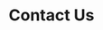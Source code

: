 ---
title: "Contact Us"
layout: "contact"
draft: false
info: 
  title: Why you should contact us!
  description: You should contact us if you want to streamline the management of student-related data in your educational institution. Techsis 3.0 offers advanced features, excellent support, and seamless communication, making it an efficient solution that can save time, reduce errors, and improve the overall quality of managment.
  contacts: 
    - "phone: [+91 (0)265 796 86 56](https://wa.me/912657968656?text=Send me the link of YouTube demo tutorial videos to learn more.)"
    - "Mail: [info@triangletech.in](mailto:info@triangletech.in)"
    - "Address: 503, Vihav Suprimus, Gotri Road, Vadodara, Gujarat"
---